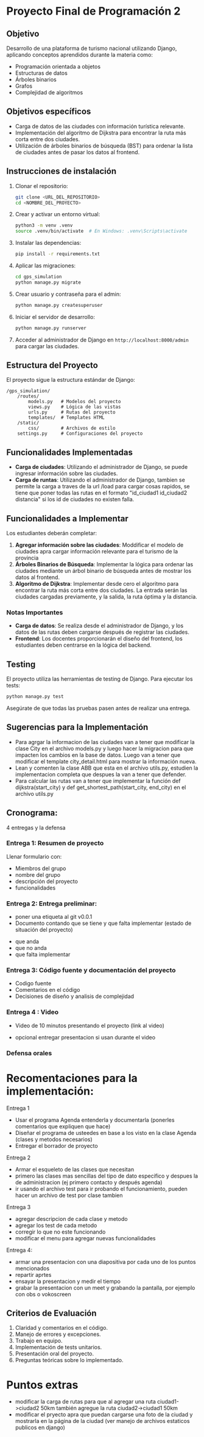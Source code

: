 # Proyecto Final de Programación 2

## Objetivo
Desarrollo de una plataforma de turismo nacional utilizando Django, aplicando conceptos aprendidos durante la materia como: 
- Programación orientada a objetos
- Estructuras de datos
- Árboles binarios
- Grafos
- Complejidad de algoritmos

## Objetivos específicos
- Carga de datos de las ciudades con información turística relevante.
- Implementación del algoritmo de Dijkstra para encontrar la ruta más corta entre dos ciudades.
- Utilización de árboles binarios de búsqueda (BST) para ordenar la lista de ciudades antes de pasar los datos al frontend.

## Instrucciones de instalación

1. Clonar el repositorio:
    ```bash
    git clone <URL_DEL_REPOSITORIO>
    cd <NOMBRE_DEL_PROYECTO>
    ```

2. Crear y activar un entorno virtual:
    ```bash
    python3 -m venv .venv
    source .venv/bin/activate  # En Windows: .venv\Scripts\activate
    ```

3. Instalar las dependencias:
    ```bash
    pip install -r requirements.txt
    ```

4. Aplicar las migraciones:
    ```bash
    cd gps_simulation
    python manage.py migrate
    ```

5. Crear usuario y contraseña para el admin: 
    ```bash
    python manage.py createsuperuser
    ```

6. Iniciar el servidor de desarrollo:
    ```bash
    python manage.py runserver
    ```

7. Acceder al administrador de Django en `http://localhost:8000/admin` para cargar las ciudades.

## Estructura del Proyecto

El proyecto sigue la estructura estándar de Django:

```
/gps_simulation/
    /routes/
        models.py   # Modelos del proyecto
        views.py    # Lógica de las vistas
        urls.py     # Rutas del proyecto
        templates/  # Templates HTML
    /static/
        css/        # Archivos de estilo
    settings.py     # Configuraciones del proyecto
```

## Funcionalidades Implementadas

- **Carga de ciudades**: Utilizando el administrador de Django, se puede ingresar información sobre las ciudades.
- **Carga de runtas**: Utilizando el administrador de Django, tambien se permite la carga a traves de la url /load para cargar cosas rapidos, se tiene que poner todas las rutas en el formato "id_ciudad1 id_ciudad2 distancia" si los id de ciudades no existen falla.
  
## Funcionalidades a Implementar

Los estudiantes deberán completar:
1. **Agregar información sobre las ciudades**: Moddificar el modelo de ciudades apra cargar información relevante para el turismo de la provincia
2. **Árboles Binarios de Búsqueda**: Implementar la lógica para ordenar las ciudades mediante un árbol binario de búsqueda antes de mostrar los datos al frontend.
3. **Algoritmo de Dijkstra**: Implementar desde cero el algoritmo para encontrar la ruta más corta entre dos ciudades. La entrada serán las ciudades cargadas previamente, y la salida, la ruta óptima y la distancia.

### Notas Importantes

- **Carga de datos**: Se realiza desde el administrador de Django, y los datos de las rutas deben cargarse después de registrar las ciudades.
- **Frontend**: Los docentes proporcionarán el diseño del frontend, los estudiantes deben centrarse en la lógica del backend.

## Testing

El proyecto utiliza las herramientas de testing de Django. Para ejecutar los tests:

```bash
python manage.py test
```

Asegúrate de que todas las pruebas pasen antes de realizar una entrega.

## Sugerencias para la Implementación

- Para agrgar la informacion de las ciudades van a tener que modificar la clase City en el archivo models.py y luego hacer la migracion para que impacten los cambios en la base de datos. Luego van a tener que modificar el template city_detail.html para mostrar la información nueva.
- Lean y comenten la clase ABB que esta en el archivo utils.py, estudien la implementacion completa que despues la van a tener que defender.
- Para calcular las rutas van a tener que implementar la función def dijkstra(start_city) y def get_shortest_path(start_city, end_city) en el archivo utils.py

## Cronograma:
4 entregas y la defensa

### Entrega 1: Resumen de proyecto
Llenar formulario con:
+ Miembros del grupo
+ nombre del grupo
+ descripción del proyecto
+ funcionalidades

### Entrega 2: Entrega preliminar:
+ poner una etiqueta al git v0.0.1
+ Documento contando que se tiene y que falta implementar (estado de situación del proyecto)
- que anda
- que no anda
- que falta implementar

### Entrega 3: Código fuente y documentación del proyecto
- Codigo fuente
- Comentarios en el código
- Decisiones de diseño y analisis de complejidad

### Entrega 4 : Video
- Video de 10 minutos presentando el proyecto (link al video)
* opcional entregar presentacion si usan durante el video

### Defensa orales

# Recomentaciones para la implementación:
Entrega 1
- Usar el programa Agenda entenderla y documentarla (ponerles comentarios que expliquen que hace)
- Diseñar el programa de usteedes en base a los visto en la clase Agenda (clases y metodos necesarios)
- Entregar el borrador de proyecto

Entrega 2
- Armar el esqueleto de las clases que necesitan
- primero las clases mas sencillas del tipo de dato especifico y despues la de administracion (ej primero contacto y después agenda)
- ir usando el archivo test para ir probando el funcionamiento, pueden hacer un archivo de test por clase tambien

Entrega 3
- agregar descripcion de cada clase y metodo
- agregar los test de cada metodo
- corregir lo que no este funcionando
- modificar el menu para agregar nuevas funcionalidades

Entrega 4:
- armar una presentacion con una diapositiva por cada uno de los puntos mencionados
- repartir aprtes
- ensayar la presentacion y medir el tiempo
- grabar la presentacion con un meet y grabando la pantalla, por ejemplo con obs o vokoscreen

## Criterios de Evaluación

1. Claridad y comentarios en el código.
2. Manejo de errores y excepciones.
3. Trabajo en equipo.
4. Implementación de tests unitarios.
5. Presentación oral del proyecto.
6. Preguntas teóricas sobre lo implementado.

# Puntos extras
+ modificar la carga de rutas para que al agregar una ruta ciudad1->ciudad2 50km también agregue la ruta ciudad2->ciudad1 50km
+ modificar el pryecto apra que puedan cargarse una foto de la ciudad y mostrarla en la página de la ciudad (ver manejo de archivos estaticos publicos en django)